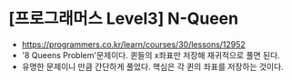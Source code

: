 # [프로그래머스 Level3] N-Queen
- https://programmers.co.kr/learn/courses/30/lessons/12952
- '8 Queens Problem'문제이다. 퀸들의 x좌표만 저장해 재귀적으로 풀면 된다.
- 유명한 문제이니 만큼 간단하게 풀었다. 핵심은 각 퀸의 좌표를 저장하는 것이다.